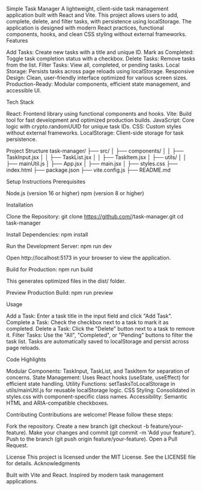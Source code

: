 Simple Task Manager
A lightweight, client-side task management application built with React and Vite. This project allows users to add, complete, delete, and filter tasks, with persistence using localStorage. The application is designed with modern React practices, functional components, hooks, and clean CSS styling without external frameworks.
Features

Add Tasks: Create new tasks with a title and unique ID.
Mark as Completed: Toggle task completion status with a checkbox.
Delete Tasks: Remove tasks from the list.
Filter Tasks: View all, completed, or pending tasks.
Local Storage: Persists tasks across page reloads using localStorage.
Responsive Design: Clean, user-friendly interface optimized for various screen sizes.
Production-Ready: Modular components, efficient state management, and accessible UI.

Tech Stack

React: Frontend library using functional components and hooks.
Vite: Build tool for fast development and optimized production builds.
JavaScript: Core logic with crypto.randomUUID for unique task IDs.
CSS: Custom styles without external frameworks.
LocalStorage: Client-side storage for task persistence.

Project Structure
task-manager/
├── src/
│   ├── components/
│   │   ├── TaskInput.jsx
│   │   ├── TaskList.jsx
│   │   ├── TaskItem.jsx
│   ├── utils/
│   │   ├── mainUtil.js
│   ├── App.jsx
│   ├── main.jsx
│   ├── styles.css
├── index.html
├── package.json
├── vite.config.js
├── README.md

Setup Instructions
Prerequisites

Node.js (version 16 or higher)
npm (version 8 or higher)

Installation

Clone the Repository:
git clone https://github.com/<your-username>/task-manager.git
cd task-manager


Install Dependencies:
npm install


Run the Development Server:
npm run dev

Open http://localhost:5173 in your browser to view the application.

Build for Production:
npm run build

This generates optimized files in the dist/ folder.

Preview Production Build:
npm run preview



Usage

Add a Task: Enter a task title in the input field and click "Add Task".
Complete a Task: Check the checkbox next to a task to mark it as completed.
Delete a Task: Click the "Delete" button next to a task to remove it.
Filter Tasks: Use the "All", "Completed", or "Pending" buttons to filter the task list.
Tasks are automatically saved to localStorage and persist across page reloads.

Code Highlights

Modular Components: TaskInput, TaskList, and TaskItem for separation of concerns.
State Management: Uses React hooks (useState, useEffect) for efficient state handling.
Utility Functions: setTasksToLocalStorage in utils/mainUtil.js for reusable localStorage logic.
CSS Styling: Consolidated in styles.css with component-specific class names.
Accessibility: Semantic HTML and ARIA-compatible checkboxes.

Contributing
Contributions are welcome! Please follow these steps:

Fork the repository.
Create a new branch (git checkout -b feature/your-feature).
Make your changes and commit (git commit -m 'Add your feature').
Push to the branch (git push origin feature/your-feature).
Open a Pull Request.

License
This project is licensed under the MIT License. See the LICENSE file for details.
Acknowledgments

Built with Vite and React.
Inspired by modern task management applications.

